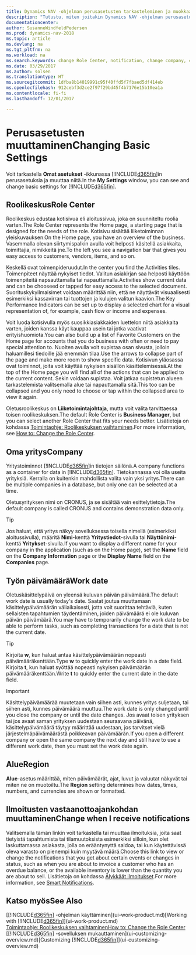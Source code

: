 ```yaml
---
title: Dynamics NAV -ohjelman perusasetusten tarkasteleminen ja muokkaaminen
description: "Tutustu, miten joitakin Dynamics NAV -ohjelman perusasetuksia voi muuttaa. Tällaisia perusasetuksia ovat esimerkiksi roolikeskus, yritys ja käsittelypäivämäärä."
documentationcenter: 
author: SusanneWindfeldPedersen
ms.prod: dynamics-nav-2018
ms.topic: article
ms.devlang: na
ms.tgt_pltfrm: na
ms.workload: na
ms.search.keywords: change Role Center, notification, change company, change work date
ms.date: 03/29/2017
ms.author: solsen
ms.translationtype: HT
ms.sourcegitcommit: 1dfba8b14019991c95f40ffd5f7fbaed5df414eb
ms.openlocfilehash: 912cebf3d2ce2f97f29bd45f4b7176e15b10ea1a
ms.contentlocale: fi-fi
ms.lasthandoff: 12/01/2017

---
```

# <a name="changing-basic-settings"></a><span data-ttu-id="6b493-103">Perusasetusten muuttaminen</span><span class="sxs-lookup"><span data-stu-id="6b493-103">Changing Basic Settings</span></span>
<span data-ttu-id="6b493-104">Voit tarkastella **Omat asetukset** -ikkunassa [!INCLUDE[d365fin](includes/d365fin_md.md)]in perusasetuksia ja muuttaa niitä.</span><span class="sxs-lookup"><span data-stu-id="6b493-104">In the **My Settings** window, you can see and change basic settings for [!INCLUDE[d365fin](includes/d365fin_md.md)].</span></span>  

## <a name="role-center"></a><span data-ttu-id="6b493-105">Roolikeskus</span><span class="sxs-lookup"><span data-stu-id="6b493-105">Role Center</span></span>
<span data-ttu-id="6b493-106">Roolikeskus edustaa kotisivua eli aloitussivua, joka on suunniteltu roolia varten.</span><span class="sxs-lookup"><span data-stu-id="6b493-106">The Role Center represents the Home page, a starting page that is designed for the needs of the role.</span></span> <span data-ttu-id="6b493-107">Kotisivu sisältää liiketoiminnan yleiskuvauksen.</span><span class="sxs-lookup"><span data-stu-id="6b493-107">On the Home page, you have an overview of the business.</span></span> <span data-ttu-id="6b493-108">Vasemmalla olevan siirtymispalkin avulla voit helposti käsitellä asiakkaita, toimittajia, nimikkeitä jne.</span><span class="sxs-lookup"><span data-stu-id="6b493-108">To the left you see a navigation bar that gives you easy access to customers, vendors, items, and so on.</span></span>

<span data-ttu-id="6b493-109">Keskellä ovat toimenpideruudut.</span><span class="sxs-lookup"><span data-stu-id="6b493-109">In the center you find the Activities tiles.</span></span> <span data-ttu-id="6b493-110">Toimenpiteet näyttää nykyiset tiedot. Valitun asiakirjan saa helposti käyttöön toimenpiteitä napsauttamalla tai napauttamalla.</span><span class="sxs-lookup"><span data-stu-id="6b493-110">Activities show current data and can be chooseed or tapped for easy access to the selected document.</span></span> <span data-ttu-id="6b493-111">Suorituskykyilmaisimet voidaan määrittää niin, että ne näyttävät visuaalisesti esimerkiksi kassavirran tai tuottojen ja kulujen valitun kaavion.</span><span class="sxs-lookup"><span data-stu-id="6b493-111">The Key Performance Indicators can be set up to display a selected chart for a visual representation of, for example, cash flow or income and expenses.</span></span>

<span data-ttu-id="6b493-112">Voit luoda kotisivulla myös suosikkiasiakkaiden luettelon niitä asiakkaita varten, joiden kanssa käyt kauppaa usein tai jotka vaativat erityishuomiota.</span><span class="sxs-lookup"><span data-stu-id="6b493-112">You can also build up a list of Favorite Customers on the Home page for accounts that you do business with often or need to pay special attention to.</span></span> <span data-ttu-id="6b493-113">Nuolten avulla voit supistaa osan sivusta, jolloin haluamillesi tiedoille jää enemmän tilaa.</span><span class="sxs-lookup"><span data-stu-id="6b493-113">Use the arrows to collapse part of the page and make more room to show specific data.</span></span> <span data-ttu-id="6b493-114">Kotisivun yläosassa ovat toiminnot, joita voit käyttää nykyisen sisällön käsittelemisessä.</span><span class="sxs-lookup"><span data-stu-id="6b493-114">At the top of the Home page you will find all of the actions that can be applied to the current content.</span></span> <span data-ttu-id="6b493-115">Sekin voidaan supistaa. Voit jatkaa supistetun alueen tarkastelemista valitsemalla alue tai napauttamalla sitä.</span><span class="sxs-lookup"><span data-stu-id="6b493-115">This too can be collapsed and you only need to choose or tap within the collapsed area to view it again.</span></span>

<span data-ttu-id="6b493-116">Oletusroolikeskus on **Liiketoimintajohtaja**, mutta voit valita tarvittaessa toisen roolikeskuksen.</span><span class="sxs-lookup"><span data-stu-id="6b493-116">The default Role Center is **Business Manager**, but you can select another Role Center that fits your needs better.</span></span> <span data-ttu-id="6b493-117">Lisätietoja on kohdassa [Toimintaohje: Roolikeskuksen vaihtaminen](change-role.md).</span><span class="sxs-lookup"><span data-stu-id="6b493-117">For more information, see [How to: Change the Role Center](change-role.md).</span></span>

## <a name="company"></a><span data-ttu-id="6b493-118">Oma yritys</span><span class="sxs-lookup"><span data-stu-id="6b493-118">Company</span></span>
<span data-ttu-id="6b493-119">Yritystoiminnot [!INCLUDE[d365fin](includes/d365fin_md.md)]in tietojen säilönä.</span><span class="sxs-lookup"><span data-stu-id="6b493-119">A company functions as a container for data in [!INCLUDE[d365fin](includes/d365fin_md.md)].</span></span> <span data-ttu-id="6b493-120">Tietokannassa voi olla useita yrityksiä. Kerralla on kuitenkin mahdollista valita vain yksi yritys.</span><span class="sxs-lookup"><span data-stu-id="6b493-120">There can be multiple companies in a database, but only one can be selected at a time.</span></span>

<span data-ttu-id="6b493-121">Oletusyrityksen nimi on CRONUS, ja se sisältää vain esittelytietoja.</span><span class="sxs-lookup"><span data-stu-id="6b493-121">The default company is called CRONUS and contains demonstration data only.</span></span>

> [!TIP]  
>   <span data-ttu-id="6b493-122">Jos haluat, että yritys näkyy sovelluksessa toisella nimellä (esimerkiksi aloitussivulla), määritä **Nimi**-kenttä **Yritystiedot**-sivulla tai **Näyttönimi**-kenttä **Yritykset**-sivulla.</span><span class="sxs-lookup"><span data-stu-id="6b493-122">If you want to display a different name for your company in the application (such as on the Home page), set the **Name** field on the **Company Information** page or the **Display Name** field on the **Companies** page.</span></span>  

## <a name="work-date"></a><span data-ttu-id="6b493-123">Työn päivämäärä</span><span class="sxs-lookup"><span data-stu-id="6b493-123">Work date</span></span>
<span data-ttu-id="6b493-124">Oletuskäsittelypäivä on yleensä kuluvan päivän päivämäärä.</span><span class="sxs-lookup"><span data-stu-id="6b493-124">The default work date is usually today's date.</span></span> <span data-ttu-id="6b493-125">Saatat joutua muuttamaan käsittelypäivämäärän väliaikaisesti, jotta voit suorittaa tehtäviä, kuten sellaisten tapahtumien täydentäminen, joiden päivämäärä ei ole kuluvan päivän päivämäärä.</span><span class="sxs-lookup"><span data-stu-id="6b493-125">You may have to temporarily change the work date to be able to perform tasks, such as completing transactions for a date that is not the current date.</span></span>

> [!TIP]  
>   <span data-ttu-id="6b493-126">Kirjoita **w**, kun haluat antaa käsittelypäivämäärän nopeasti päivämääräkenttään.</span><span class="sxs-lookup"><span data-stu-id="6b493-126">Type **w** to quickly enter the work date in a date field.</span></span> <span data-ttu-id="6b493-127">Kirjoita **t**, kun haluat syöttää nopeasti nykyisen päivämäärän päivämääräkenttään.</span><span class="sxs-lookup"><span data-stu-id="6b493-127">Write **t** to quickly enter the current date in the date field.</span></span>

> [!IMPORTANT]  
>   <span data-ttu-id="6b493-128">Käsittelypäivämäärää muutetaan vain siihen asti, kunnes yritys suljetaan, tai siihen asti, kunnes päivämäärä muuttuu.</span><span class="sxs-lookup"><span data-stu-id="6b493-128">The work date is only changed until you close the company or until the date changes.</span></span> <span data-ttu-id="6b493-129">Jos avaat toisen yrityksen tai jos avaat saman yrityksen uudestaan seuraavana päivänä, käsittelypäivämäärä täytyy määrittää uudestaan, jos tarvitset vielä järjestelmäpäivämäärästä poikkeavan päivämäärän.</span><span class="sxs-lookup"><span data-stu-id="6b493-129">If you open a different company or open the same company the next day and still have to use a different work date, then you must set the work date again.</span></span>

## <a name="region"></a><span data-ttu-id="6b493-130">Alue</span><span class="sxs-lookup"><span data-stu-id="6b493-130">Region</span></span>
<span data-ttu-id="6b493-131">**Alue**-asetus määrittää, miten päivämäärät, ajat, luvut ja valuutat näkyvät tai miten ne on muotoiltu.</span><span class="sxs-lookup"><span data-stu-id="6b493-131">The **Region** setting determines how dates, times, numbers, and currencies are shown or formatted.</span></span>   

## <a name="change-when-i-receive-notifications"></a><span data-ttu-id="6b493-132">Ilmoitusten vastaanottoajankohdan muuttaminen</span><span class="sxs-lookup"><span data-stu-id="6b493-132">Change when I receive notifications</span></span>
<span data-ttu-id="6b493-133">Valitsemalla tämän linkin voit tarkastella tai muuttaa ilmoituksia, joita saat tietyistä tapahtumista tai tilamuutoksista esimerkiksi silloin, kun olet laskuttamassa asiakasta, jolla on erääntynyttä saldoa, tai kun käytettävissä oleva varasto on pienempi kuin myytävä määrä.</span><span class="sxs-lookup"><span data-stu-id="6b493-133">Choose this link to view or change the notifications that you get about certain events or changes in status, such as when you are about to invoice a customer who has an overdue balance, or the available inventory is lower than the quantity you are about to sell.</span></span> <span data-ttu-id="6b493-134">Lisätietoja on kohdassa [Älykkäät ilmoitukset](ui-smart-notifications.md).</span><span class="sxs-lookup"><span data-stu-id="6b493-134">For more information, see [Smart Notifications](ui-smart-notifications.md).</span></span>

## <a name="see-also"></a><span data-ttu-id="6b493-135">Katso myös</span><span class="sxs-lookup"><span data-stu-id="6b493-135">See Also</span></span>
<span data-ttu-id="6b493-136">[[!INCLUDE[d365fin](includes/d365fin_md.md)] -ohjelman käyttäminen](ui-work-product.md)</span><span class="sxs-lookup"><span data-stu-id="6b493-136">[Working with [!INCLUDE[d365fin](includes/d365fin_md.md)]](ui-work-product.md)</span></span>  
[<span data-ttu-id="6b493-137">Toimintaohje: Roolikeskuksen vaihtaminen</span><span class="sxs-lookup"><span data-stu-id="6b493-137">How to: Change the Role Center</span></span>](change-role.md)  
<span data-ttu-id="6b493-138">[[!INCLUDE[d365fin](includes/d365fin_md.md)] -sovelluksen mukauttaminen](ui-customizing-overview.md)</span><span class="sxs-lookup"><span data-stu-id="6b493-138">[Customizing [!INCLUDE[d365fin](includes/d365fin_md.md)]](ui-customizing-overview.md)</span></span>  

